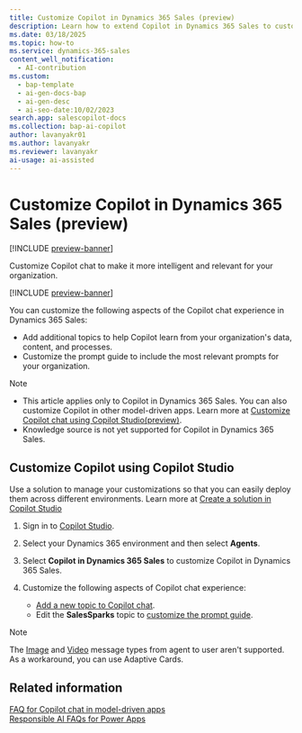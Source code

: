 ```yaml
---
title: Customize Copilot in Dynamics 365 Sales (preview)
description: Learn how to extend Copilot in Dynamics 365 Sales to customize the welcome message, add prompts, and the prompt guide.
ms.date: 03/18/2025
ms.topic: how-to
ms.service: dynamics-365-sales
content_well_notification:
  - AI-contribution
ms.custom:
  - bap-template
  - ai-gen-docs-bap
  - ai-gen-desc
  - ai-seo-date:10/02/2023
search.app: salescopilot-docs
ms.collection: bap-ai-copilot
author: lavanyakr01
ms.author: lavanyakr
ms.reviewer: lavanyakr
ai-usage: ai-assisted
---
```


# Customize Copilot in Dynamics 365 Sales (preview)

[!INCLUDE [preview-banner](~/../shared-content/shared/preview-includes/preview-banner.md)]

Customize Copilot chat to make it more intelligent and relevant for your organization. 

[!INCLUDE [preview-banner](~/../shared-content/shared/preview-includes/preview-note-d365.md)]

You can customize the following aspects of the Copilot chat experience in Dynamics 365 Sales:

- Add additional topics to help Copilot learn from your organization's data, content, and processes.
- Customize the prompt guide to include the most relevant prompts for your organization.

> [!NOTE]
>- This article applies only to Copilot in Dynamics 365 Sales. You can also customize Copilot in other model-driven apps. Learn more at [Customize Copilot chat using Copilot Studio(preview)](/power-apps/maker/model-driven-apps/customize-copilot-chat).
>- Knowledge source is not yet supported for Copilot in Dynamics 365 Sales.

## Customize Copilot using Copilot Studio

Use a solution to manage your customizations so that you can easily deploy them across different environments. Learn more at [Create a solution in Copilot Studio](/microsoft-copilot-studio/authoring-solutions-overview)

1. Sign in to [Copilot Studio](https://copilotstudio.microsoft.com/).
1. Select your Dynamics 365 environment and then select **Agents**.
1. Select **Copilot in Dynamics 365 Sales** to customize Copilot in Dynamics 365 Sales.
1. Customize the following aspects of Copilot chat experience:

    - [Add a new topic to Copilot chat](/power-apps/maker/model-driven-apps/customize-copilot-chat#add-new-topic-to-copilot-chat).
    - Edit the **SalesSparks** topic to [customize the prompt guide](/power-apps/maker/model-driven-apps/customize-copilot-chat#prompt-guide-customizations).
    
  > [!NOTE]
  > The [Image](/microsoft-copilot-studio/authoring-send-message#add-an-image) and [Video](/microsoft-copilot-studio/authoring-send-message#add-an-image) message types from agent to user aren't supported. As a workaround, you can use Adaptive Cards.

## Related information

[FAQ for Copilot chat in model-driven apps](/power-apps/maker/common/faqs-copilot-model-driven-app)  
[Responsible AI FAQs for Power Apps](/power-apps/maker/common/responsible-ai-overview)  
